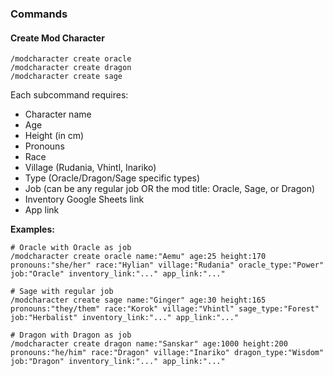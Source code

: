 ### Commands

#### Create Mod Character
```
/modcharacter create oracle
/modcharacter create dragon  
/modcharacter create sage
```

Each subcommand requires:
- Character name
- Age
- Height (in cm)
- Pronouns
- Race
- Village (Rudania, Vhintl, Inariko)
- Type (Oracle/Dragon/Sage specific types)
- Job (can be any regular job OR the mod title: Oracle, Sage, or Dragon)
- Inventory Google Sheets link
- App link

**Examples:**
```
# Oracle with Oracle as job
/modcharacter create oracle name:"Aemu" age:25 height:170 pronouns:"she/her" race:"Hylian" village:"Rudania" oracle_type:"Power" job:"Oracle" inventory_link:"..." app_link:"..."

# Sage with regular job
/modcharacter create sage name:"Ginger" age:30 height:165 pronouns:"they/them" race:"Korok" village:"Vhintl" sage_type:"Forest" job:"Herbalist" inventory_link:"..." app_link:"..."

# Dragon with Dragon as job
/modcharacter create dragon name:"Sanskar" age:1000 height:200 pronouns:"he/him" race:"Dragon" village:"Inariko" dragon_type:"Wisdom" job:"Dragon" inventory_link:"..." app_link:"..." 
